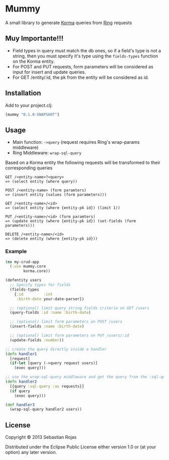 # Mummy

A small library to generate [Korma](https://github.com/korma/Korma) queries from [Ring](https://github.com/ring-clojure/ring-json) requests

## Muy Importante!!!
- Field types in query must match the db ones, so if a field's type is not a string, then you must specify it's type using the `fields-types` function on the Korma entity.
- For POST and PUT requests, form parameters will be considered as input for insert and update queries.
- For GET /entity/:id, the pk from the entity will be considered as id.

## Installation
Add to your project.clj:
```clj
[mummy "0.1.0-SNAPSHOT"]
```
## Usage
- Main function: `->query` (request requires Ring's wrap-params middleware)
- Ring Middleware: `wrap-sql-query`

Based on a Korma entity the following requests will be transformed to their corresponding queries
```
GET /<entity-name>?<query>
=> (select entity (where query))

POST /<entity-name> (form paramters)
=> (insert entity (values (form parameters)))

GET /<entity-name>/<id>
=> (select entity (where {entity-pk id}) (limit 1))

PUT /<entity-name>/<id> (form paramters)
=> (update entity (where {entity-pk id}) (set-fields (form parameters)))

DELETE /<entity-name>/<id>
=> (delete entity (where {entity-pk id}))
```
### Example
```clj
(ns my-crud-app
  (:use mummy.core
        korma.core))

(defentity users
  ;; Specify types for fields
  (fields-types
    {:id         :int
     :birth-date your-date-parser})

  ;; (optional) limit query string fields criteria on GET /users
  (query-fields :id :name :birth-date)

  ;; (optional) limit form parameters on POST /users
  (insert-fields :name :birth-date)

  ;; (optional) limit form parameters on PUT /users/:id
  (update-fields :number))

;; create the query directly inside a handler
(defn handler1
  [request]
  (if-let [query (->query request users)]
    (exec query)))

;; use the wrap-sql-query middleware and get the query from the :sql-query key in the request form your handler
(defn handler2
  [{query :sql-query :as requests}]
  (if query
    (exec query)))

(def handler3
  (wrap-sql-query handler2 users))
```

## License

Copyright © 2013 Sebastian Rojas

Distributed under the Eclipse Public License either version 1.0 or (at
your option) any later version.

